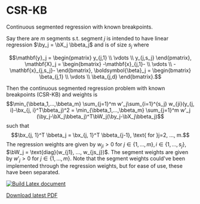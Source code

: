 # CSR-KB

Continuous segmented regression with known breakpoints. 

Say there are $m$ segments s.t. segment $j$ is intended to have linear regression $\by_j = \bX_j \bbeta_j$ and is of size $s_j$ where

$$\mathbf{y}_j = \begin{pmatrix}
y_{j,1} \\
\vdots \\
y_{j,s_j}
\end{pmatrix}, \mathbf{X}_j = 
\begin{bmatrix}
-\mathbf{x}_{j,1}-  \\
\vdots \\
-\mathbf{x}_{j,s_j}-
\end{bmatrix}, \boldsymbol{\beta}_j = 
\begin{bmatrix}
\beta_{j,1}  \\
\vdots \\
\beta_{j,d}
\end{bmatrix}.$$

Then the continuous segmented regression problem with known breakpoints (CSR-KB) and weights is
$$\min_{\bbeta_1,...,\bbeta_m} \sum_{j=1}^m w'_j\sum_{i=1}^{s_j} w_{ji}(y_{j, i}-\bx_{j, i}^T\bbeta_j)^2 = \min_{\bbeta_1,...,\bbeta_m} \sum_{j=1}^m w'_j (\by_j-\bX_j\bbeta_j)^T\bW_j(\by_j-\bX_j\bbeta_j)$$
such that
$$\bx_{j, 1}^T \bbeta_j = \bx_{j, 1}^T \bbeta_{j-1}, \text{ for }j=2, ..., m.$$
The regression weights are given by $w_{ji} > 0$ for $j\in \{1, ..., m\}, i \in \{1, ..., s_j\}$, $\bW_j = \text{diag}(w_{j1}, ..., w_{js_j})$. The segment weights are given by $w'_j > 0$ for $j \in \{1, ..., m\}$. Note that the segment weights could've been implemented through the regression weights, but for ease of use, these have been separated. 

[![Build Latex document](https://github.com/SebFoulger/CSR-KB/actions/workflows/build_latex.yaml/badge.svg)](https://github.com/SebFoulger/CSR-KB/actions/workflows/build_latex.yaml)

[Download latest PDF](https://nightly.link/SebFoulger/CSR-KB/workflows/build_latex.yaml/main/PDF.zip)
